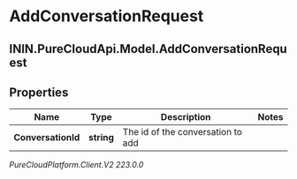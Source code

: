 # AddConversationRequest

## ININ.PureCloudApi.Model.AddConversationRequest

## Properties

|Name | Type | Description | Notes|
|------------ | ------------- | ------------- | -------------|
| **ConversationId** | **string** | The id of the conversation to add | |



_PureCloudPlatform.Client.V2 223.0.0_
